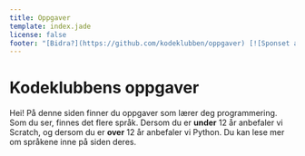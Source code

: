 ```yaml
---
title: Oppgaver
template: index.jade
license: false
footer: "[Bidra?](https://github.com/kodeklubben/oppgaver) [![Sponset av Sparebank1 Midt-Norge](smn.jpg) ![Sponset av Studentmediene Trondheim](studentmediene.png)](http://www.kidsakoder.no/2015/07/03/kodeklubben-trondheim-utvikler-materiell-i-sommer/) [kidsakoder.no](http://www.kidsakoder.no/)"
---
```


# Kodeklubbens oppgaver
Hei! På denne siden finner du oppgaver som lærer deg programmering. Som du ser,
finnes det flere språk. Dersom du er **under** 12 år anbefaler vi Scratch, og
dersom du er **over** 12 år anbefaler vi Python. Du kan lese mer om språkene
inne på siden deres.
